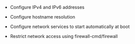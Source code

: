 - Configure IPv4 and IPv6 addresses

- Configure hostname resolution

- Configure network services to start automatically at boot

- Restrict network access using firewall-cmd/firewall

